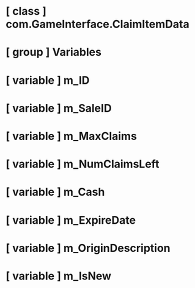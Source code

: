 # [ class ] com.GameInterface.ClaimItemData

# [ group ] Variables

# [ variable ] m_ID

# [ variable ] m_SaleID

# [ variable ] m_MaxClaims

# [ variable ] m_NumClaimsLeft

# [ variable ] m_Cash

# [ variable ] m_ExpireDate

# [ variable ] m_OriginDescription

# [ variable ] m_IsNew

